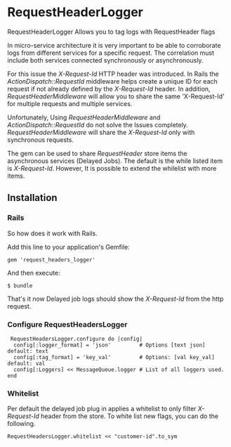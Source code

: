 # RequestHeaderLogger
RequestHeaderLogger Allows you to tag logs with RequestHeader flags

In micro-service architecture it is very important to be able to corroborate  logs from different services for a specific request. The correlation must include both services connected synchronously or asynchronously.

For this issue the *X-Request-Id* HTTP header was introduced. In Rails the *ActionDispatch::RequestId* middleware helps create a unique ID
for each request if not already defined by the *X-Request-Id* header. In addition, *RequestHeaderMiddleware* will allow you to share the same 'X-Request-Id' for multiple requests and multiple services.

Unfortunately, Using *RequestHeaderMiddleware* and *ActionDispatch::RequestId* do not solve the Issues completely. *RequestHeaderMiddleware* will share the  *X-Request-Id* only with synchronous requests.

The gem can be used to share *RequestHeader* store items the asynchronous services (Delayed Jobs). The default is the while listed item is *X-Request-Id*. However, It is possible to extend the whilelist with more items.

## Installation

### Rails

So how does it work with Rails.

Add this line to your application's Gemfile:

``
gem 'request_headers_logger'
``

And then execute:

``
$ bundle
``

That's it now Delayed job logs should show the *X-Request-Id* from the http request.


### Configure RequestHeadersLogger

```
 RequestHeadersLogger.configure do |config|
  config[:logger_format] = 'json'         # Options [text json] default: text
  config[:tag_format] = 'key_val'         # Options: [val key_val] default: val
  config[:Loggers] << MessageQueue.logger # List of all loggers used.
end
```

### Whitelist

Per default the delayed job plug in applies a whitelist to only filter *X-Request-Id* header from the store. To white list new flags, you can do the following.

``
 RequestHeadersLogger.whitelist << "customer-id".to_sym
``
